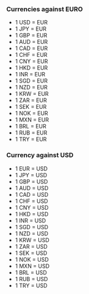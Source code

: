 ### Currencies against EURO

* 1 USD = <Topic topic="finance/stock-exchange/currency/USD/EUR" decimals="3"/> EUR
* 1 JPY = <Topic topic="finance/stock-exchange/currency/JPY/EUR" decimals="3"/> EUR
* 1 GBP = <Topic topic="finance/stock-exchange/currency/GBP/EUR" decimals="3"/> EUR
* 1 AUD = <Topic topic="finance/stock-exchange/currency/AUD/EUR" decimals="3"/> EUR
* 1 CAD = <Topic topic="finance/stock-exchange/currency/CAD/EUR" decimals="3"/> EUR
* 1 CHF = <Topic topic="finance/stock-exchange/currency/CHF/EUR" decimals="3"/> EUR
* 1 CNY = <Topic topic="finance/stock-exchange/currency/CNY/EUR" decimals="3"/> EUR
* 1 HKD = <Topic topic="finance/stock-exchange/currency/HKD/EUR" decimals="3"/> EUR
* 1 INR = <Topic topic="finance/stock-exchange/currency/INR/EUR" decimals="3"/> EUR
* 1 SGD = <Topic topic="finance/stock-exchange/currency/SGD/EUR" decimals="3"/> EUR
* 1 NZD = <Topic topic="finance/stock-exchange/currency/NZD/EUR" decimals="3"/> EUR
* 1 KRW = <Topic topic="finance/stock-exchange/currency/KRW/EUR" decimals="3"/> EUR
* 1 ZAR = <Topic topic="finance/stock-exchange/currency/ZAR/EUR" decimals="3"/> EUR
* 1 SEK = <Topic topic="finance/stock-exchange/currency/SEK/EUR" decimals="3"/> EUR
* 1 NOK = <Topic topic="finance/stock-exchange/currency/NOK/EUR" decimals="3"/> EUR
* 1 MXN = <Topic topic="finance/stock-exchange/currency/MXN/EUR" decimals="3"/> EUR
* 1 BRL = <Topic topic="finance/stock-exchange/currency/BRL/EUR" decimals="3"/> EUR
* 1 RUB = <Topic topic="finance/stock-exchange/currency/RUB/EUR" decimals="3"/> EUR
* 1 TRY = <Topic topic="finance/stock-exchange/currency/TRY/EUR" decimals="3"/> EUR

### Currency against USD

* 1 EUR = <Topic topic="finance/stock-exchange/currency/EUR/USD" decimals="3"/> USD
* 1 JPY = <Topic topic="finance/stock-exchange/currency/JPY/USD" decimals="3"/> USD
* 1 GBP = <Topic topic="finance/stock-exchange/currency/GBP/USD" decimals="3"/> USD
* 1 AUD = <Topic topic="finance/stock-exchange/currency/AUD/USD" decimals="3"/> USD
* 1 CAD = <Topic topic="finance/stock-exchange/currency/CAD/USD" decimals="3"/> USD
* 1 CHF = <Topic topic="finance/stock-exchange/currency/CHF/USD" decimals="3"/> USD
* 1 CNY = <Topic topic="finance/stock-exchange/currency/CNY/USD" decimals="3"/> USD
* 1 HKD = <Topic topic="finance/stock-exchange/currency/HKD/USD" decimals="3"/> USD
* 1 INR = <Topic topic="finance/stock-exchange/currency/INR/USD" decimals="3"/> USD
* 1 SGD = <Topic topic="finance/stock-exchange/currency/SGD/USD" decimals="3"/> USD
* 1 NZD = <Topic topic="finance/stock-exchange/currency/NZD/USD" decimals="3"/> USD
* 1 KRW = <Topic topic="finance/stock-exchange/currency/KRW/USD" decimals="3"/> USD
* 1 ZAR = <Topic topic="finance/stock-exchange/currency/ZAR/USD" decimals="3"/> USD
* 1 SEK = <Topic topic="finance/stock-exchange/currency/SEK/USD" decimals="3"/> USD
* 1 NOK = <Topic topic="finance/stock-exchange/currency/NOK/USD" decimals="3"/> USD
* 1 MXN = <Topic topic="finance/stock-exchange/currency/MXN/USD" decimals="3"/> USD
* 1 BRL = <Topic topic="finance/stock-exchange/currency/BRL/USD" decimals="3"/> USD
* 1 RUB = <Topic topic="finance/stock-exchange/currency/RUB/USD" decimals="3"/> USD
* 1 TRY = <Topic topic="finance/stock-exchange/currency/TRY/USD" decimals="3"/> USD
